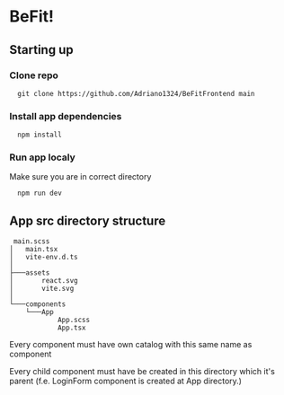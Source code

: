 # BeFit!

## Starting up

### Clone repo

```git
  git clone https://github.com/Adriano1324/BeFitFrontend main
```

### Install app dependencies 


```npm
  npm install
```

### Run app localy

Make sure you are in correct directory

```npm
  npm run dev
```

## App src directory structure 

```
 main.scss
│   main.tsx
│   vite-env.d.ts
│   
├───assets
│       react.svg
│       vite.svg
│       
└───components
    └───App
            App.scss
            App.tsx
```

Every component must have own catalog with this same name as component

Every child component must have be created in this directory which it's parent (f.e. LoginForm component is created at App directory.)
